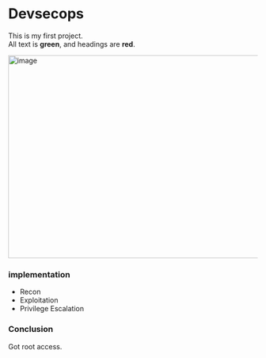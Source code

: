 # Devsecops

This is my first project.  
All text is **green**, and headings are **red**.

<img width="628" height="410" alt="image" src="https://github.com/user-attachments/assets/3f618b87-f6c5-4ab2-82b9-dcb94b52b8ea" />


### implementation
- Recon
- Exploitation
- Privilege Escalation

### Conclusion
Got root access.
